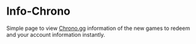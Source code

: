 # Info-Chrono
 Simple page to view [Chrono.gg](https://www.chrono.gg/) information of the new games to redeem and your account information instantly.
